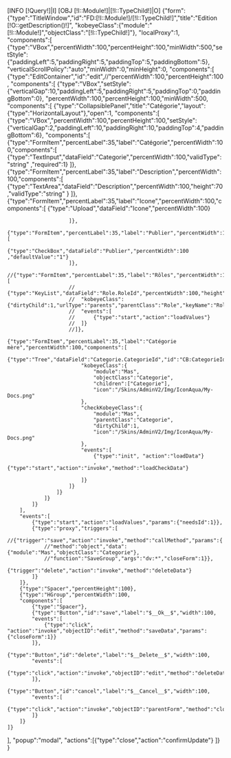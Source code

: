 [INFO [!Query!]|I]
[OBJ [!I::Module!]|[!I::TypeChild!]|O]
{"form":{"type":"TitleWindow","id":"FD:[!I::Module!]/[!I::TypeChild!]","title":"Edition [!O::getDescription()!]",
"kobeyeClass":{"module":"[!I::Module!]","objectClass":"[!I::TypeChild!]"},
"localProxy":1,
"components":[
	{"type":"VBox","percentWidth":100,"percentHeight":100,"minWidth":500,"setStyle":{"paddingLeft":5,"paddingRight":5,"paddingTop":5,"paddingBottom":5},
	"verticalScrollPolicy":"auto","minWidth":0,"minHeight":0,
	"components":[
		{"type":"EditContainer","id":"edit",//"percentWidth":100,"percentHeight":100,
		"components":[
			{"type":"VBox","setStyle":{"verticalGap":10,"paddingLeft":5,"paddingRight":5,"paddingTop":0,"paddingBottom":0},
			"percentWidth":100,"percentHeight":100,"minWidth":500,
			"components":[
				{"type":"CollapsiblePanel","title":"Catégorie","layout":{"type":"HorizontalLayout"},"open":1,
				"components":[
					{"type":"VBox","percentWidth":100,"percentHeight":100,"setStyle":{"verticalGap":2,"paddingLeft":10,"paddingRight":10,"paddingTop":4,"paddingBottom":6},
					"components":[	
						{"type":"FormItem","percentLabel":35,"label":"Catégorie","percentWidth":100,"components":[
							{"type":"TextInput","dataField":"Categorie","percentWidth":100,"validType":"string" ,"required":1}
						]},
						{"type":"FormItem","percentLabel":35,"label":"Description","percentWidth":100,"components":[
							{"type":"TextArea","dataField":"Description","percentWidth":100,"height":70,"validType":"string" }
						]},
						{"type":"FormItem","percentLabel":35,"label":"Icone","percentWidth":100,"components":[
							{"type":"Upload","dataField":"Icone","percentWidth":100}
						
						]},
						{"type":"FormItem","percentLabel":35,"label":"Publier","percentWidth":100,"components":[
							{"type":"CheckBox","dataField":"Publier","percentWidth":100 ,"defaultValue":"1"}
						]},
						//{"type":"FormItem","percentLabel":35,"label":"Rôles","percentWidth":100,"components":[
						//	{"type":"KeyList","dataField":"Role.RoleId","percentWidth":100,"height":80,
						//	"kobeyeClass":{"dirtyChild":1,"urlType":"parents","parentClass":"Role","keyName":"RoleId","form":"PopupList.json"},
						//	"events":[
						//		{"type":"start","action":"loadValues"}
						//	]}
						//]},
						{"type":"FormItem","percentLabel":35,"label":"Catégorie mère","percentWidth":100,"components":[
							{"type":"Tree","dataField":"Categorie.CategorieId","id":"CB:CategorieId","checkBoxes":1,"percentWidth":100,"height":122,
							"kobeyeClass":{
								"module":"Mas",
								"objectClass":"Categorie",
								"children":["Categorie"],
								"icon":"/Skins/AdminV2/Img/IconAqua/My-Docs.png"
							},
							"checkKobeyeClass":{
								"module":"Mas",
								"parentClass":"Categorie",
								"dirtyChild":1,
								"icon":"/Skins/AdminV2/Img/IconAqua/My-Docs.png"
							},
							"events":[
								{"type":"init", "action":"loadData"}
								,{"type":"start","action":"invoke","method":"loadCheckData"}
								
							]}
						]}
					]}
				]}
			]}
		],
		"events":[
			{"type":"start","action":"loadValues","params":{"needsId":1}},
			{"type":"proxy","triggers":[
				//{"trigger":"save","action":"invoke","method":"callMethod","params":{
				//"method":"object","data":{"module":"Mas","objectClass":"Categorie"},
				//"function":"SaveGroup","args":"dv:*","closeForm":1}},
				{"trigger":"delete","action":"invoke","method":"deleteData"}
			]}
		]},
		{"type":"Spacer","percentHeight":100},
		{"type":"HGroup","percentWidth":100,
		"components":[
			{"type":"Spacer"},
			{"type":"Button","id":"save","label":"$__Ok__$","width":100,
			"events":[
				{"type":"click", "action":"invoke","objectID":"edit","method":"saveData","params":{"closeForm":1}}
			]},
			{"type":"Button","id":"delete","label":"$__Delete__$","width":100,
			"events":[
				{"type":"click","action":"invoke","objectID":"edit","method":"deleteData"}
			]},
			{"type":"Button","id":"cancel","label":"$__Cancel__$","width":100,
			"events":[
				{"type":"click","action":"invoke","objectID":"parentForm","method":"closeForm"}
			]}
		]}		
	]}
],
"popup":"modal",
"actions":[{"type":"close","action":"confirmUpdate"}
]}
}
